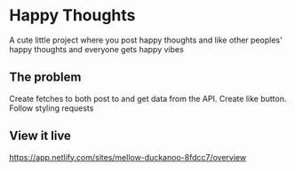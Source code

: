 # Happy Thoughts

A cute little project where you post happy thoughts and like other peoples' happy thoughts and everyone gets happy vibes

## The problem

Create fetches to both post to and get data from the API. Create like button. Follow styling requests

## View it live

https://app.netlify.com/sites/mellow-duckanoo-8fdcc7/overview
